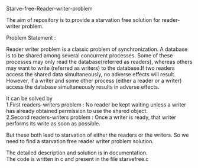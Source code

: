 Starve-free-Reader-writer-problem

The aim of repository is to provide a starvation free solution for reader-writer problem.

Problem Statement :
 
Reader writer problem is a classic problem of synchronization. 
A database is to be shared among several concurrent processes. Some of these processes may only read the database(referred as readers), whereas others may want to write (referred as writers) to the database.If two readers access the shared data simultaneously, no adverse effects will result. However, if a writer and some other process (either a reader or a writer) access the database simultaneously results in adverse effects.

It can be solved by </br>
1.First readers-writers problem : No reader be kept waiting unless a writer has already obtained permission to use the shared object.</br>
2.Second readers-writers problem : Once a writer is ready, that writer performs its write as soon as possible.</br>

But these both lead to starvation of either the readers or the writers.
So we need to find a starvation free reader writer problem solution.



The detailed description and solution is in documentation. </br>
The code is written in c and present in the file starvefree.c 
